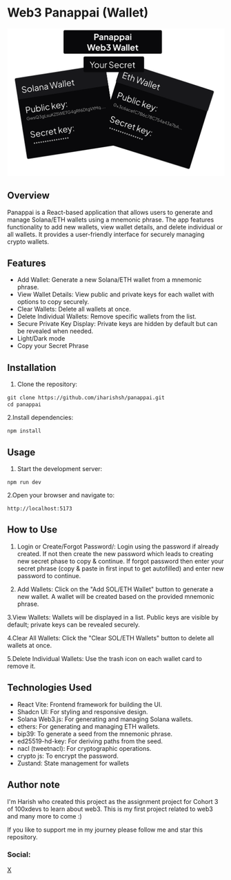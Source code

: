 # Web3 Panappai (Wallet)
 <img src="https://github.com/iharishsh/panappai/blob/main/public/panappaicv.png" alt="Project Banner">
 
## Overview
Panappai is a React-based application that allows users to generate and manage Solana/ETH wallets using a mnemonic phrase. The app features functionality to add new wallets, view wallet details, and delete individual or all wallets. It provides a user-friendly interface for securely managing crypto wallets.

## Features
- Add Wallet: Generate a new Solana/ETH wallet from a mnemonic phrase.
- View Wallet Details: View public and private keys for each wallet with options to copy securely.
- Clear Wallets: Delete all wallets at once.
- Delete Individual Wallets: Remove specific wallets from the list.
- Secure Private Key Display: Private keys are hidden by default but can be revealed when needed.
- Light/Dark mode
- Copy your Secret Phrase

## Installation
1. Clone the repository:
```
git clone https://github.com/iharishsh/panappai.git
cd panappai
```

2.Install dependencies:
```
npm install
```

## Usage
1. Start the development server:
```
npm run dev
```

2.Open your browser and navigate to:
```
http://localhost:5173
```

## How to Use
1. Login or Create/Forgot Password/:
Login using the password if already created. If not then create the new password which leads to creating new secret phase to copy & continue. If forgot password then enter your secret phrase (copy & paste in first input to get autofilled) and enter new password to continue.

2. Add Wallets:
Click on the "Add SOL/ETH Wallet" button to generate a new wallet.
A wallet will be created based on the provided mnemonic phrase.

3.View Wallets:
Wallets will be displayed in a list.
Public keys are visible by default; private keys can be revealed securely.

4.Clear All Wallets:
Click the "Clear SOL/ETH Wallets" button to delete all wallets at once.

5.Delete Individual Wallets:
Use the trash icon on each wallet card to remove it.

## Technologies Used
- React Vite: Frontend framework for building the UI.
- Shadcn UI: For styling and responsive design.
- Solana Web3.js: For generating and managing Solana wallets.
- ethers: For generating and managing ETH wallets.
- bip39: To generate a seed from the mnemonic phrase.
- ed25519-hd-key: For deriving paths from the seed.
- nacl (tweetnacl): For cryptographic operations.
- crypto js: To encrypt the password.
- Zustand: State management for wallets

## Author note
I'm Harish who created this project as the assignment project for Cohort 3 of 100xdevs to learn about web3. 
This is my first project related to web3 and many more to come :)

If you like to support me in my journey please follow me and star this repository.

### Social: 
<a href="https://x.com/iharishsh" target="_blank" rel="noopener noreferrer">X</a>

